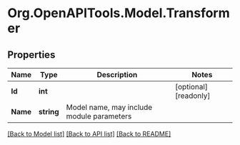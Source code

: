
# Org.OpenAPITools.Model.Transformer

## Properties

Name | Type | Description | Notes
------------ | ------------- | ------------- | -------------
**Id** | **int** |  | [optional] [readonly] 
**Name** | **string** | Model name, may include module parameters | 

[[Back to Model list]](../README.md#documentation-for-models)
[[Back to API list]](../README.md#documentation-for-api-endpoints)
[[Back to README]](../README.md)

